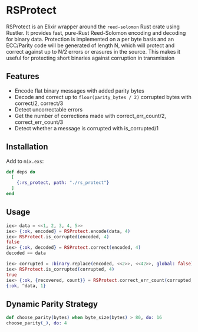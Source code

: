# RSProtect

RSProtect is an Elixir wrapper around the `reed-solomon` Rust crate using Rustler.
It provides fast, pure-Rust Reed-Solomon encoding and decoding for binary data.
Protection is implemented on a per byte basis and an ECC/Parity code will be generated
of length N, which will protect and correct against up to N/2 errors or erasures in the
source. This makes it useful for protecting short binaries against corruption in transmission

## Features
- Encode flat binary messages with added parity bytes
- Decode and correct up to `floor(parity_bytes / 2)` corrupted bytes with correct/2, correct/3
- Detect uncorrectable errors
- Get the number of corrections made with correct_err_count/2, correct_err_count/3
- Detect whether a message is corrupted with is_corrupted/1

## Installation

Add to `mix.exs`:

```elixir
def deps do
  [
    {:rs_protect, path: "./rs_protect"}
  ]
end
```

## Usage

```elixir
iex> data = <<1, 2, 3, 4, 5>>
iex> {:ok, encoded} = RSProtect.encode(data, 4)
iex> RSProtect.is_corrupted(encoded, 4)
false
iex> {:ok, decoded} = RSProtect.correct(encoded, 4)
decoded == data

iex> corrupted = :binary.replace(encoded, <<2>>, <<42>>, global: false)
iex> RSProtect.is_corrupted(corrupted, 4)
true
iex> {:ok, {recovered, count}} = RSProtect.correct_err_count(corrupted, 4)
{:ok, ^data, 1}
```

## Dynamic Parity Strategy

```elixir
def choose_parity(bytes) when byte_size(bytes) > 80, do: 16
choose_parity(_), do: 4
```